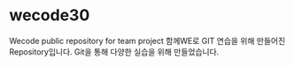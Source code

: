 # wecode30
Wecode public repository for team project
함께WE로 GIT 연습을 위해 만들어진 Repository입니다. 
Git을 통해 다양한 실습을 위해 만들었습니다. 


